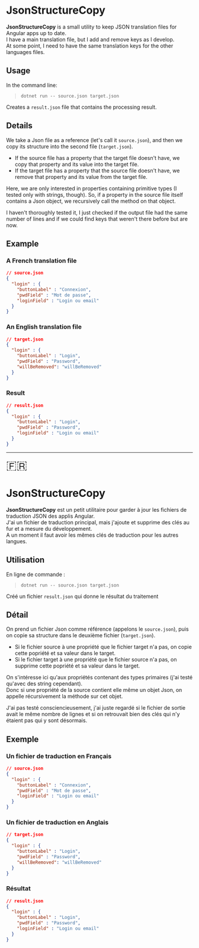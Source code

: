 # JsonStructureCopy
**JsonStructureCopy** is a small utility to keep JSON translation files for Angular apps up to date. <br/>
I have a main translation file, but I add and remove keys as I develop.<br/>
At some point, I need to have the same translation keys for the other languages files.

## Usage
In the command line:
> `dotnet run -- source.json target.json`

Creates a `result.json` file that contains the processing result.

## Details
We take a Json file as a reference (let's call it `source.json`), and then we copy its structure into the second file (`target.json`).

- If the source file has a property that the target file doesn't have, we copy that property and its value into the target file.
- If the target file has a property that the source file doesn't have, we remove that property and its value from the target file.

Here, we are only interested in properties containing primitive types (I tested only with strings, though).
So, if a property in the source file itself contains a Json object, we recursively call the method on that object.

I haven't thoroughly tested it, I just checked if the output file had the same number of lines and if we could find keys that weren't there before but are now.

## Example
### A French translation file
```json
// source.json
{
  "login" : {
    "buttonLabel" : "Connexion",
    "pwdField" : "Mot de passe",
    "loginField" : "Login ou email"
  }
}
```
### An English translation file
```json
// target.json
{
  "login" : {
    "buttonLabel" : "Login",
    "pwdField" : "Password",
    "willBeRemoved": "willBeRemoved"
  }
}
```

### Result
```json
// result.json
{
  "login" : {
    "buttonLabel" : "Login",
    "pwdField" : "Password",
    "loginField" : "Login ou email"
  }
}
```

---
<span style="font-size:2rem">🇫🇷</span>
# JsonStructureCopy
**JsonStructureCopy** est un petit utilitaire pour garder à jour les fichiers de traduction JSON des applis Angular.<br/>
J'ai un fichier de traduction principal, mais j'ajoute et supprime des clés au fur et a mesure du développement.<br/>
A un moment il faut avoir les mêmes clés de traduction pour les autres langues.

## Utilisation
En ligne de commande : 
> `dotnet run -- source.json target.json`

Créé un fichier `result.json` qui donne le résultat du traitement

## Détail
On prend un fichier Json comme référence (appelons le `source.json`), puis on copie sa structure dans le deuxième fichier (`target.json`).

- Si le fichier source à une propriété que le fichier target n'a pas, on copie cette popriété et sa valeur dans le target.
- Si le fichier target à une propriété que le fichier source n'a pas, on supprime cette popriété et sa valeur dans le target.

On s'intéresse ici qu'aux propriétés contenant des types primaires (j'ai testé qu'avec des string cependant).<br/>
Donc si une propriété de la source contient elle même un objet Json, on appelle récursivement la méthode sur cet objet.<br/>

J'ai pas testé consciencieusement, j'ai juste regardé si le fichier de sortie avait le même nombre de lignes et si on retrouvait bien des clés qui n'y étaient pas qui y sont désormais.

## Exemple
### Un fichier de traduction en Français
```json
// source.json
{
  "login" : {
    "buttonLabel" : "Connexion",
    "pwdField" : "Mot de passe",
    "loginField" : "Login ou email"
  }
}
```
### Un fichier de traduction en Anglais
```json
// target.json
{
  "login" : {
    "buttonLabel" : "Login",
    "pwdField" : "Password",
    "willBeRemoved": "willBeRemoved"
  }
}
````

### Résultat
```json
// result.json
{
  "login" : {
    "buttonLabel" : "Login",
    "pwdField" : "Password",
    "loginField" : "Login ou email"
  }
}
```